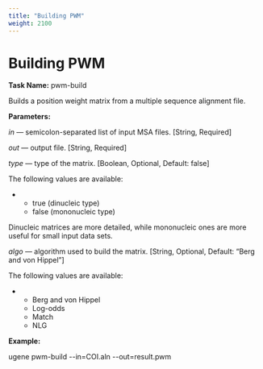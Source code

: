 ```yaml
---
title: "Building PWM"
weight: 2100
---
```



# Building PWM

**Task Name:** pwm-build

Builds a position weight matrix from a multiple sequence alignment file.

**Parameters:**

_in_ — semicolon-separated list of input MSA files. \[String, Required\]

_out_ — output file. \[String, Required\]

_type_ — type of the matrix. \[Boolean, Optional, Default: false\]

The following values are available:

*   *   true (dinucleic type)
    *   false (mononucleic type)

Dinucleic matrices are more detailed, while mononucleic ones are more useful for small input data sets.

_algo_ — algorithm used to build the matrix. \[String, Optional, Default: “Berg and von Hippel”\]

The following values are available:

*   *   Berg and von Hippel
    *   Log-odds
    *   Match
    *   NLG

**Example:**

ugene pwm-build --in=COI.aln --out=result.pwm
